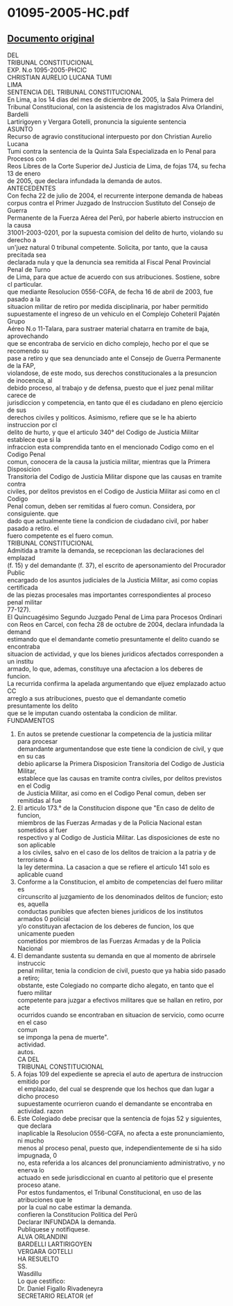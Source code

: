 
01095-2005-HC.pdf
=================
  
[Documento original](https://tc.gob.pe/jurisprudencia/2006/01095-2005-HC.pdf)  
---  
DEL  
TRIBUNAL CONSTITUCIONAL  
EXP. N.o 1095-2005-PHCIC  
CHRISTIAN AURELIO LUCANA TUMI  
LIMA  
SENTENCIA DEL TRIBUNAL CONSTITUCIONAL  
En Lima, a los 14 dias del mes de diciembre de 2005, la Sala Primera del  
Tribunal Constitucional, con la asistencia de los magistrados Alva Orlandini, Bardelli  
Lartirigoyen y Vergara Gotelli, pronuncia la siguiente sentencia  
ASUNTO  
Recurso de agravio constitucional interpuesto por don Christian Aurelio Lucana  
Tumi contra la sentencia de la Quinta Sala Especializada en lo Penal para Procesos con  
Reos Libres de la Corte Superior deJ Justicia de Lima, de fojas 174, su fecha 13 de enero  
de 2005, que declara infundada la demanda de autos.  
ANTECEDENTES  
Con fecha 22 de julio de 2004, el recurrente interpone demanda de habeas  
corpus contra el Primer Juzgado de Instruccion Sustituto del Consejo de Guerra  
Permanente de la Fuerza Aérea del Perû, por haberle abierto instruccion en la causa  
31001-2003-0201, por la supuesta comision del delito de hurto, violando su derecho a  
un'juez natural 0 tribunal competente. Solicita, por tanto, que la causa precitada sea  
declarada nula y que la denuncia sea remitida al Fiscal Penal Provincial Penal de Turno  
de Lima, para que actue de acuerdo con sus atribuciones. Sostiene, sobre cl particular.  
que mediante Resolucion 0556-CGFA, de fecha 16 de abril de 2003, fue pasado a la  
situacion militar de retiro por medida disciplinaria, por haber permitido  
supuestamente el ingreso de un vehiculo en el Complejo Coheteril Pajatén Grupo  
Aéreo N.o 11-Talara, para sustraer material chatarra en tramite de baja, aprovechando  
que se encontraba de servicio en dicho complejo, hecho por el que se recomendo su  
pase a retiro y que sea denunciado ante el Consejo de Guerra Permanente de la FAP,  
violandose, de este modo, sus derechos constitucionales a la presuncion de inocencia, al  
debido proceso, al trabajo y de defensa, puesto que el juez penal militar carece de  
jurisdiccion y competencia, en tanto que él es ciudadano en pleno ejercicio de sus  
derechos civiles y politicos. Asimismo, refiere que se le ha abierto instruccion por cl  
delito de hurto, y que el articulo 340° del Codigo de Justicia Militar establece que si la  
infraccion esta comprendida tanto en el mencionado Codigo como en el Codigo Penal  
comun, conocera de la causa la justicia militar, mientras que la Primera Disposicion  
Transitoria del Codigo de Justicia Militar dispone que las causas en tramite contra  
civiles, por delitos previstos en el Codigo de Justicia Militar asi como en cl Codigo  
Penal comun, deben ser remitidas al fuero comun. Considera, por consiguiente. que  
dado que actualmente tiene la condicion de ciudadano civil, por haber pasado a retiro. el  
fuero competente es el fuero comun.  
TRIBUNAL CONSTITUCIONAL  
Admitida a tramite la demanda, se recepcionan las declaraciones del emplazad  
(f. 15) y del demandante (f. 37), el escrito de apersonamiento del Procurador Public  
encargado de los asuntos judiciales de la Justicia Militar, asi como copias certificada  
de las piezas procesales mas importantes correspondientes al proceso penal militar  
77-127).  
El Quincuagésimo Segundo Juzgado Penal de Lima para Procesos Ordinari  
con Reos en Carcel, con fecha 28 de octubre de 2004, declara infundada la demand  
estimando que el demandante cometio presuntamente el delito cuando se encontraba  
situacion de actividad, y que los bienes juridicos afectados corresponden a un institu  
armado, lo que, ademas, constituye una afectacion a los deberes de funcion.  
La recurrida confirma la apelada argumentando que eljuez emplazado actuo CC  
arreglo a sus atribuciones, puesto que el demandante cometio presuntamente los delito  
que se le imputan cuando ostentaba la condicion de militar.  
FUNDAMENTOS  
1. En autos se pretende cuestionar la competencia de la justicia militar para procesar  
demandante argumentandose que este tiene la condicion de civil, y que en su cas  
debio aplicarse la Primera Disposicion Transitoria del Codigo de Justicia Militar,  
establece que las causas en tramite contra civiles, por delitos previstos en el Codig  
de Justicia Militar, asi como en el Codigo Penal comun, deben ser remitidas al fue  
2. El articulo 173.° de la Constitucion dispone que "En caso de delito de funcion,  
miembros de las Fuerzas Armadas y de la Policia Nacional estan sometidos al fuer  
respectivo y al Codigo de Justicia Militar. Las disposiciones de este no son aplicable  
a los civiles, salvo en el caso de los delitos de traicion a la patria y de terrorismo 4  
la ley determina. La casacion a que se refiere el articulo 141 solo es aplicable cuand  
3. Conforme a la Constitucion, el ambito de competencias del fuero militar es  
circunscrito al juzgamiento de los denominados delitos de funcion; esto es, aquella  
conductas punibles que afecten bienes juridicos de los institutos armados 0 policial  
y/o constituyan afectacion de los deberes de funcion, los que unicamente pueden  
cometidos por miembros de las Fuerzas Armadas y de la Policia Nacional  
4. El demandante sustenta su demanda en que al momento de abrirsele instruccic  
penal militar, tenia la condicion de civil, puesto que ya habia sido pasado a retiro;  
obstante, este Colegiado no comparte dicho alegato, en tanto que el fuero militar  
competente para juzgar a efectivos militares que se hallan en retiro, por acte  
ocurridos cuando se encontraban en situacion de servicio, como ocurre en el caso  
comun  
se imponga la pena de muerte".  
actividad.  
autos.  
CA DEL  
TRIBUNAL CONSTITUCIONAL  
5. A fojas 109 del expediente se aprecia el auto de apertura de instruccion emitido por  
el emplazado, del cual se desprende que los hechos que dan lugar a dicho proceso  
supuestamente ocurrieron cuando el demandante se encontraba en actividad. razon  
6. Este Colegiado debe precisar que la sentencia de fojas 52 y siguientes, que declara  
inaplicable la Resolucion 0556-CGFA, no afecta a este pronunciamiento, ni mucho  
menos al proceso penal, puesto que, independientemente de si ha sido impugnada, 0  
no, esta referida a los alcances del pronunciamiento administrativo, y no enerva lo  
actuado en sede jurisdiccional en cuanto al petitorio que el presente proceso atane.  
Por estos fundamentos, el Tribunal Constitucional, en uso de las atribuciones que le  
por la cual no cabe estimar la demanda.  
confieren la Constitucion Politica del Perû  
Declarar INFUNDADA la demanda.  
Publiquese y notifiquese.  
ALVA ORLANDINI  
BARDELLI LARTIRIGOYEN  
VERGARA GOTELLI  
HA RESUELTO  
SS.  
Wasdillu  
Lo que cestifico:  
Dr. Daniel Figallo Rivadeneyra  
SECRETARIO RELATOR (ef